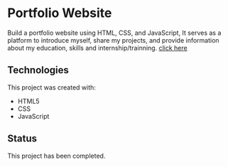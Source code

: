 # Portfolio Website

Build a portfolio website using HTML, CSS, and JavaScript, It serves as a platform to introduce myself, share my projects, and provide information about my education, skills and internship/trainning.
[click here](https://kesavkumar05.github.io/Colmar-Academy/)

## Technologies

This project was created with:

- HTML5
- CSS
- JavaScript 

## Status

This project has been completed.

